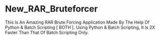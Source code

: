 # New_RAR_Bruteforcer
This Is An Amazing RAR Brute Forcing Application Made By The Help Of Python &amp; Batch Scripting [ BOTH ]. Using Python &amp; Batch Scripting, It Is 2X Faster Than That Of Batch Scripting Only.
